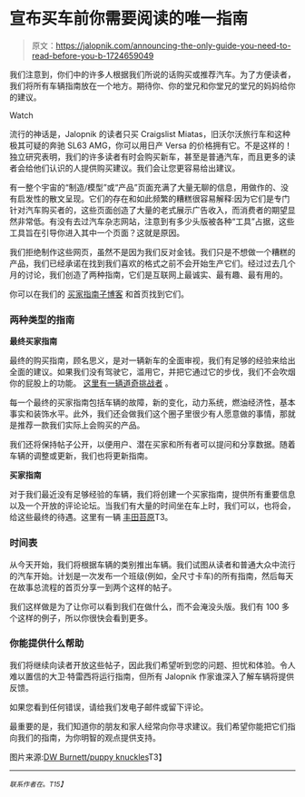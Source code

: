 # 宣布买车前你需要阅读的唯一指南

> 原文：<https://jalopnik.com/announcing-the-only-guide-you-need-to-read-before-you-b-1724659049>

我们注意到，你们中的许多人根据我们所说的话购买或推荐汽车。为了方便读者，我们将所有车辆指南放在一个地方。期待你、你的堂兄和你堂兄的堂兄的妈妈给你的建议。

Watch

流行的神话是，Jalopnik 的读者只买 Craigslist Miatas，旧沃尔沃旅行车和这种极其可疑的奔驰 SL63 AMG，你可以用日产 Versa 的价格拥有它。不是这样的！独立研究表明，我们的许多读者有时会购买新车，甚至是普通汽车，而且更多的读者会给他们认识的人提供购买建议。我们会让您更容易给出建议。

有一整个宇宙的“制造/模型”或“产品”页面充满了大量无聊的信息，用做作的、没有启发性的散文呈现。它们的存在和如此频繁的糟糕很容易解释:因为它们是专门针对汽车购买者的，这些页面创造了大量的老式展示广告收入，而消费者的期望显然非常低。有没有去过汽车杂志网站，注意到有多少头版被各种“工具”占据，这些工具旨在引导你进入其中一个页面？这就是原因。

我们拒绝制作这些网页，虽然不是因为我们反对金钱。我们只是不想做一个糟糕的产品，我们已经承诺在找到我们喜欢的格式之前不会开始生产它们。经过过去几个月的讨论，我们创造了两种指南，它们是互联网上最诚实、最有趣、最有用的。

你可以在我们的 [买家指南子博客](http://buyersguide.jalopnik.com/) 和首页找到它们。

### 两种类型的指南

**最终买家指南**

最终的购买指南，顾名思义，是对一辆新车的全面审视，我们有足够的经验来给出全面的建议。如果我们没有驾驶它，滥用它，并把它通过它的步伐，我们不会吹烟你的屁股上的功能。 [这里有一辆道奇挑战者](http://buyersguide.jalopnik.com/dodge-challenger-the-ultimate-buyers-guide-1717908497) 。

每一个最终的买家指南包括车辆的故障，新的变化，动力系统，燃油经济性，基本事实和装饰水平。此外，我们还会做我们这个圈子里很少有人愿意做的事情，那就是推荐一款我们实际上会购买的产品。

我们还将保持帖子公开，以便用户、潜在买家和所有者可以提问和分享数据。随着车辆的调整或更新，我们也将更新指南。

**买家指南**

对于我们最近没有足够经验的车辆，我们将创建一个买家指南，提供所有重要信息以及一个开放的评论论坛。当我们有大量的时间坐在车上时，我们可以，也将会，给这些最终的待遇。这里有一辆 [丰田苔原](http://buyersguide.jalopnik.com/toyota-tundra-jalopniks-buyers-guide-1720468052)T3。

### 时间表

从今天开始，我们将根据车辆的类别推出车辆。我们试图从读者和普通大众中流行的汽车开始。计划是一次发布一个班级(例如，全尺寸卡车)的所有指南，然后每天在故事总流程的首页分享一到两个这样的帖子。

我们这样做是为了让你可以看到我们在做什么，而不会淹没头版。我们有 100 多个这样的例子，所以你很快会看到更多。

### 你能提供什么帮助

我们将继续向读者开放这些帖子，因此我们希望听到您的问题、担忧和体验。令人难以置信的大卫·特雷西将运行指南，但所有 Jalopnik 作家谁深入了解车辆将提供反馈。

如果您看到任何错误，请给我们发电子邮件或留下评论。

最重要的是，我们知道你的朋友和家人经常向你寻求建议。我们希望你能把它们指向我们的指南，为你明智的观点提供支持。

图片来源:[DW Burnett/puppy knuckles](https://instagram.com/puppyknuckles/)T3】

* * *

<small>*联系作者在*</small>[<small></small>](mailto:matt@jalopnik.com)*<small>*。*T15】</small>*